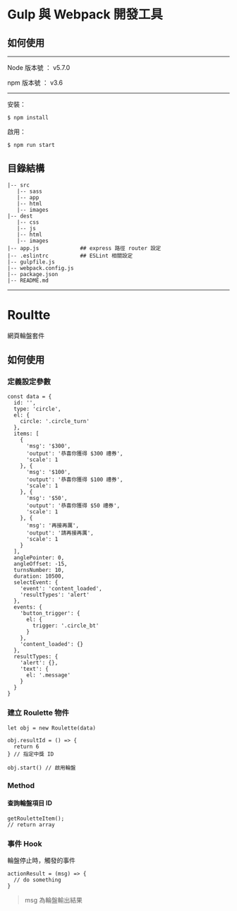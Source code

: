 # Gulp 與 Webpack 開發工具

## 如何使用

--------------------------------------------------------------------------------

Node 版本號 ： v5.7.0

npm 版本號 ： v3.6

--------------------------------------------------------------------------------

安裝：

```
$ npm install
```

啟用：

```
$ npm run start
```

## 目錄結構

```
|-- src
   |-- sass
   |-- app
   |-- html
   |-- images
|-- dest
   |-- css
   |-- js
   |-- html
   |-- images
|-- app.js             ## express 路徑 router 設定
|-- .eslintrc          ## ESLint 相關設定
|-- gulpfile.js
|-- webpack.config.js
|-- package.json
|-- README.md
```

--------------------------------------------------------------------------------

# Roultte

網頁輪盤套件

## 如何使用

### 定義設定參數

```
const data = {
  id: '',
  type: 'circle',
  el: {
    circle: '.circle_turn'
  },
  items: [
    {
      'msg': '$300',
      'output': '恭喜你獲得 $300 禮券',
      'scale': 1
    }, {
      'msg': '$100',
      'output': '恭喜你獲得 $100 禮券',
      'scale': 1
    }, {
      'msg': '$50',
      'output': '恭喜你獲得 $50 禮券',
      'scale': 1
    }, {
      'msg': '再接再厲',
      'output': '請再接再厲',
      'scale': 1
    }
  ],
  anglePointer: 0,
  angleOffset: -15,
  turnsNumber: 10,
  duration: 10500,
  selectEvent: {
    'event': 'content_loaded',
    'resultTypes': 'alert'
  },
  events: {
    'button_trigger': {
      el: {
        trigger: '.circle_bt'
      }
    },
    'content_loaded': {}
  },
  resultTypes: {
    'alert': {},
    'text': {
      el: '.message'
    }
  }
}
```

### 建立 Roulette 物件

```{.javascript}
let obj = new Roulette(data)

obj.resultId = () => {
  return 6
} // 指定中獎 ID

obj.start() // 啟用輪盤
```

### Method

#### 查詢輪盤項目 ID

```
getRouletteItem();
// return array
```

### 事件 Hook

輪盤停止時，觸發的事件

```
actionResult = (msg) => {
  // do something
}
```

> msg 為輪盤輸出結果
